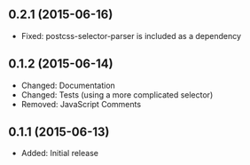 ## 0.2.1 (2015-06-16)

- Fixed: postcss-selector-parser is included as a dependency

## 0.1.2 (2015-06-14)

- Changed: Documentation
- Changed: Tests (using a more complicated selector)
- Removed: JavaScript Comments

## 0.1.1 (2015-06-13)

- Added: Initial release
